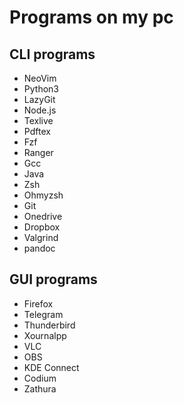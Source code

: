 # Programs on my pc

## CLI programs

- NeoVim
- Python3
- LazyGit
- Node.js
- Texlive
- Pdftex
- Fzf
- Ranger
- Gcc
- Java
- Zsh
- Ohmyzsh
- Git
- Onedrive
- Dropbox
- Valgrind
- pandoc


## GUI programs

- Firefox
- Telegram
- Thunderbird
- Xournalpp
- VLC
- OBS
- KDE Connect
- Codium
- Zathura

